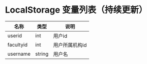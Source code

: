 # LocalStorage 变量列表（持续更新）
|名称|类型|说明|
|----|--------|-------|
|userid|int|用户id|
|facultyid|int|用户所属机构id|
|username|string|用户名|